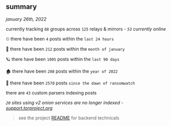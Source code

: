
## summary
_january 26th, 2022_

currently tracking `88` groups across `125` relays & mirrors - _`53` currently online_

⏲ there have been `4` posts within the `last 24 hours`

🦈 there have been `212` posts within the `month of january`

🪐 there have been `1005` posts within the `last 90 days`

🏚 there have been `208` posts within the `year of 2022`

🦕 there have been `2570` posts `since the dawn of ransomwatch`

there are `43` custom parsers indexing posts

_`20` sites using v2 onion services are no longer indexed - [support.torproject.org](https://support.torproject.org/onionservices/v2-deprecation/)_

> see the project [README](https://github.com/thetanz/ransomwatch#ransomwatch--) for backend technicals
